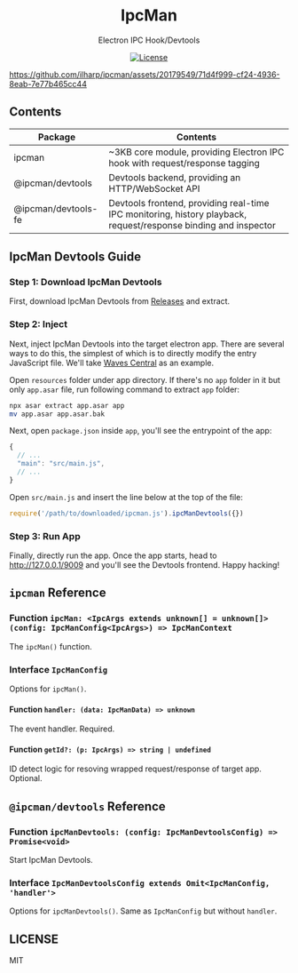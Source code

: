 <div align="center">

<h1>IpcMan</h1>
<p>Electron IPC Hook/Devtools</p>

[![License](https://img.shields.io/github/license/ilharp/ipcman?style=flat-square)](https://github.com/ilharp/ipcman/blob/master/LICENSE)
</div>

<https://github.com/ilharp/ipcman/assets/20179549/71d4f999-cf24-4936-8eab-7e77b465cc44>

## Contents

Package|Contents
-|-
ipcman|~3KB core module, providing Electron IPC hook with request/response tagging
@ipcman/devtools|Devtools backend, providing an HTTP/WebSocket API
@ipcman/devtools-fe|Devtools frontend, providing real-time IPC monitoring, history playback, request/response binding and inspector

## IpcMan Devtools Guide

### Step 1: Download IpcMan Devtools

First, download IpcMan Devtools from [Releases](https://github.com/ilharp/ipcman/releases) and extract.

### Step 2: Inject

Next, inject IpcMan Devtools into the target electron app. There are several ways to do this,
the simplest of which is to directly modify the entry JavaScript file. We'll take [Waves Central](https://www.waves.com/downloads/central) as an example.

Open `resources` folder under app directory. If there's no `app` folder in it but only `app.asar` file, run following command to extract `app` folder:

```sh
npx asar extract app.asar app
mv app.asar app.asar.bak
```

Next, open `package.json` inside `app`, you'll see the entrypoint of the app:

```js
{
  // ...
  "main": "src/main.js",
  // ...
}
```

Open `src/main.js` and insert the line below at the top of the file:

```js
require('/path/to/downloaded/ipcman.js').ipcManDevtools({})
```

### Step 3: Run App

Finally, directly run the app. Once the app starts, head to <http://127.0.0.1/9009> and you'll see the Devtools frontend. Happy hacking!

## `ipcman` Reference

### Function `ipcMan: <IpcArgs extends unknown[] = unknown[]>(config: IpcManConfig<IpcArgs>) => IpcManContext`

The `ipcMan()` function.

### Interface `IpcManConfig`

Options for `ipcMan()`.

#### Function `handler: (data: IpcManData) => unknown`

The event handler. Required.

#### Function `getId?: (p: IpcArgs) => string | undefined`

ID detect logic for resoving wrapped request/response of target app. Optional.

## `@ipcman/devtools` Reference

### Function `ipcManDevtools: (config: IpcManDevtoolsConfig) => Promise<void>`

Start IpcMan Devtools.

### Interface `IpcManDevtoolsConfig extends Omit<IpcManConfig, 'handler'>`

Options for `ipcManDevtools()`. Same as `IpcManConfig` but without `handler`.

## LICENSE

MIT
